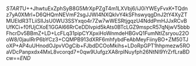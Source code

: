 $START$U++JhwtuExZphSyB8G5MrXpPZgT4m1LXVbj6/iJ0iYWEyFvxK+TQdnz7yA0XMrl+D6QHQmNEVmF2sgJJWI4NXQklvY4kSFhswyqgDnJ2tY4XyZTMUEldR3TLiiSIIJsU0WU3SSYxqo4r7Zw7wWESRtjgqzU4NddPmHJJxRCvBUfKCi+f0fUjCXoE1GGAl66RrCeDDlvpid5kAts0BTcLGZ9mspcR57qNjwV5bbbFhcrDv5BBmZ+LD+LcFLq31pipCYXpxiHoWnmdeHBGvQ1FumNtIZsryou22OoW8/0jauIRrP6bYCz3+CQMPB913dXRF6mhfybdFeAbMeyFiinyBO+ZM50TJoXP+AP4uUHnodOJpvVOgCib+FJbdDCOoMkihs+LDoRpGPT1hhpmezw5ROaVDcPanpxdx4MxL8vcorqd7+0qw9UufgzXA8rpINuyfph26NtNI9YrZrfLraBDcw==$END$